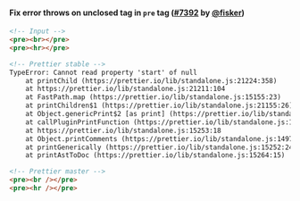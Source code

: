 #### Fix error throws on unclosed tag in `pre` tag ([#7392](https://github.com/prettier/prettier/pull/7392) by [@fisker](https://github.com/fisker))

<!-- prettier-ignore -->
```html
<!-- Input -->
<pre><br></pre>
<pre><hr></pre>

<!-- Prettier stable -->
TypeError: Cannot read property 'start' of null
    at printChild (https://prettier.io/lib/standalone.js:21224:358)
    at https://prettier.io/lib/standalone.js:21211:104
    at FastPath.map (https://prettier.io/lib/standalone.js:15155:23)
    at printChildren$1 (https://prettier.io/lib/standalone.js:21155:26)
    at Object.genericPrint$2 [as print] (https://prettier.io/lib/standalone.js:21039:41)
    at callPluginPrintFunction (https://prettier.io/lib/standalone.js:15302:20)
    at https://prettier.io/lib/standalone.js:15253:18
    at Object.printComments (https://prettier.io/lib/standalone.js:14974:19)
    at printGenerically (https://prettier.io/lib/standalone.js:15252:24)
    at printAstToDoc (https://prettier.io/lib/standalone.js:15264:15)

<!-- Prettier master -->
<pre><br /></pre>
<pre><hr /></pre>
```

